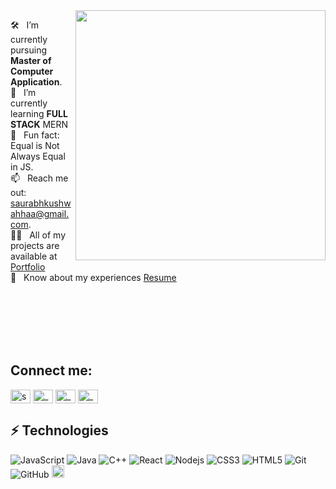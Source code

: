 <!---# &nbsp; Hi👋, I'm [Saurabh!](https://github.com/saurabhkushwahha/)  -->
<!--- <h1 align="center">Hi, I'm Saurabh<img  src="https://raw.githubusercontent.com/ABSphreak/ABSphreak/master/gifs/Hi.gif" width="30px"></h1>  --->

<img align="right" alt="" class="bg lm ms c" width="400"   loading="eager" role="presentation" src="https://miro.medium.com/v2/resize:fit:630/1*gReLR6hZjwyBxHmfLN1AVw.gif">

  🛠 &nbsp; I’m currently pursuing **Master of Computer Application**.
 <br>
 🚀 &nbsp; I’m currently learning **FULL STACK** MERN
 <br>
 👾 &nbsp; Fun fact: Equal is Not Always Equal in JS.
 <br>
 📫 &nbsp; Reach me out: saurabhkushwahhaa@gmail.com.
 <br>
 👨‍💻 &nbsp; All of my projects are available at [Portfolio](https://saurabhkushwahha.github.io/Portfolio/)
 <br>
 📄 &nbsp; Know about my experiences [Resume](https://drive.google.com/drive/folders/1f6ttgxsEZWQ_6nSWzTShn1noYHHJgpGF)

<br>
<br>
<br>
<br>
<br>


## Connect me:
<p align="left">
<a href="https://linkedin.com/in/saurabhkushwahhaa" target="blank"><img align="center" src="https://raw.githubusercontent.com/rahuldkjain/github-profile-readme-generator/master/src/images/icons/Social/linked-in-alt.svg" alt="saurabhkushwahhaa" height="22" width="32" /></a>
<a href="https://twitter.com/_sauraabh_" target="blank"><img align="center" src="https://raw.githubusercontent.com/rahuldkjain/github-profile-readme-generator/master/src/images/icons/Social/twitter.svg" alt="_sauraabh_" height="22" width="32" /></a>
<a href="https://instagram.com/saurabhkushwahhaa" target="blank"><img align="center" src="https://raw.githubusercontent.com/rahuldkjain/github-profile-readme-generator/master/src/images/icons/Social/instagram.svg" alt="_sauraabh_" height="22" width="32" /></a>
<a href="https://www.leetcode.com/saurabhkushwahhaa" target="blank"><img align="center" src="https://raw.githubusercontent.com/rahuldkjain/github-profile-readme-generator/master/src/images/icons/Social/leet-code.svg" alt="_sauraabh_" height="22" width=32" /></a>
</p>



## ⚡ Technologies

![JavaScript](https://img.shields.io/badge/-JavaScript-black?style=flat-square&logo=javascript)
![Java](https://img.shields.io/badge/-java-E34A86?style=flat-square&logo=java)
![C++](https://img.shields.io/badge/-C++-00599C?style=flat-square&logo=c)
![React](https://img.shields.io/badge/-React-black?style=flat-square&logo=react)
![Nodejs](https://img.shields.io/badge/-Nodejs-black?style=flat-square&logo=Node.js)
![CSS3](https://img.shields.io/badge/-CSS3-1572B6?style=flat-square&logo=css3)
![HTML5](https://img.shields.io/badge/-HTML5-E34F26?style=flat-square&logo=html5&logoColor=white)
![Git](https://img.shields.io/badge/-Git-black?style=flat-square&logo=git)
![GitHub](https://img.shields.io/badge/-GitHub-181717?style=flat-square&logo=github)
<img title="VS Code" alt="VS Code" width="20px" src="https://img.icons8.com/fluent/48/000000/visual-studio-code-2019.png">

